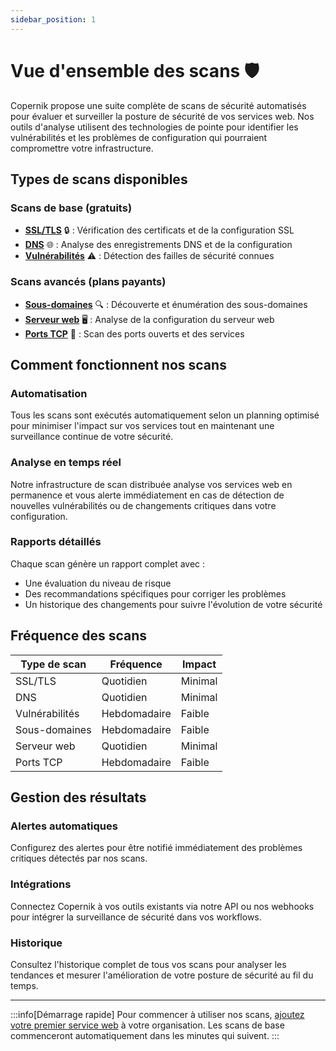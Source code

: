 ```yaml
---
sidebar_position: 1
---
```


# Vue d'ensemble des scans 🛡️

Copernik propose une suite complète de scans de sécurité automatisés pour évaluer et surveiller la posture de sécurité de vos services web. Nos outils d'analyse utilisent des technologies de pointe pour identifier les vulnérabilités et les problèmes de configuration qui pourraient compromettre votre infrastructure.

## Types de scans disponibles

### Scans de base (gratuits)
- **[SSL/TLS](./ssl)** 🔒 : Vérification des certificats et de la configuration SSL
- **[DNS](./dns)** 🌐 : Analyse des enregistrements DNS et de la configuration
- **[Vulnérabilités](./vulnerabilites)** ⚠️ : Détection des failles de sécurité connues

### Scans avancés (plans payants)
- **[Sous-domaines](./sous-domaines)** 🔍 : Découverte et énumération des sous-domaines
- **[Serveur web](./serveur-web)** 🖥️ : Analyse de la configuration du serveur web
- **[Ports TCP](./ports-tcp)** 🔌 : Scan des ports ouverts et des services

## Comment fonctionnent nos scans

### Automatisation
Tous les scans sont exécutés automatiquement selon un planning optimisé pour minimiser l'impact sur vos services tout en maintenant une surveillance continue de votre sécurité.

### Analyse en temps réel
Notre infrastructure de scan distribuée analyse vos services web en permanence et vous alerte immédiatement en cas de détection de nouvelles vulnérabilités ou de changements critiques dans votre configuration.

### Rapports détaillés
Chaque scan génère un rapport complet avec :
- Une évaluation du niveau de risque
- Des recommandations spécifiques pour corriger les problèmes
- Un historique des changements pour suivre l'évolution de votre sécurité

## Fréquence des scans

| Type de scan | Fréquence | Impact |
|--------------|-----------|---------|
| SSL/TLS | Quotidien | Minimal |
| DNS | Quotidien | Minimal |
| Vulnérabilités | Hebdomadaire | Faible |
| Sous-domaines | Hebdomadaire | Faible |
| Serveur web | Quotidien | Minimal |
| Ports TCP | Hebdomadaire | Faible |

## Gestion des résultats

### Alertes automatiques
Configurez des alertes pour être notifié immédiatement des problèmes critiques détectés par nos scans.

### Intégrations
Connectez Copernik à vos outils existants via notre API ou nos webhooks pour intégrer la surveillance de sécurité dans vos workflows.

### Historique
Consultez l'historique complet de tous vos scans pour analyser les tendances et mesurer l'amélioration de votre posture de sécurité au fil du temps.

---

:::info[Démarrage rapide]
Pour commencer à utiliser nos scans, [ajoutez votre premier service web](../tutorial-basics/ajouter-un-domaine) à votre organisation. Les scans de base commenceront automatiquement dans les minutes qui suivent.
:::